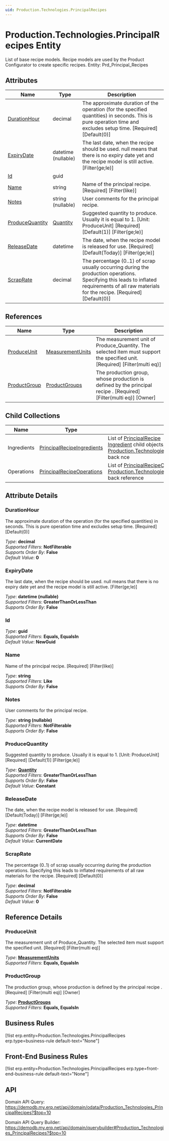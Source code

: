 ```yaml
---
uid: Production.Technologies.PrincipalRecipes
---
```

# Production.Technologies.PrincipalRecipes Entity

List of base recipe models. Recipe models are used by the Product Configurator to create specific recipes. Entity: Prd_Principal_Recipes

## Attributes

| Name | Type | Description |
| ---- | ---- | --- |
| [DurationHour](Production.Technologies.PrincipalRecipes.md#durationhour) | decimal | The approximate duration of the operation (for the specified quantities) in seconds. This is pure operation time and excludes setup time. [Required] [Default(0)] 
| [ExpiryDate](Production.Technologies.PrincipalRecipes.md#expirydate) | datetime (nullable) | The last date, when the recipe should be used. null means that there is no expiry date yet and the recipe model is still active. [Filter(ge;le)] 
| [Id](Production.Technologies.PrincipalRecipes.md#id) | guid |  
| [Name](Production.Technologies.PrincipalRecipes.md#name) | string | Name of the principal recipe. [Required] [Filter(like)] 
| [Notes](Production.Technologies.PrincipalRecipes.md#notes) | string (nullable) | User comments for the principal recipe. 
| [ProduceQuantity](Production.Technologies.PrincipalRecipes.md#producequantity) | [Quantity](../data-types.md#quantity) | Suggested quantity to produce. Usually it is equal to 1. [Unit: ProduceUnit] [Required] [Default(1)] [Filter(ge;le)] 
| [ReleaseDate](Production.Technologies.PrincipalRecipes.md#releasedate) | datetime | The date, when the recipe model is released for use. [Required] [Default(Today)] [Filter(ge;le)] 
| [ScrapRate](Production.Technologies.PrincipalRecipes.md#scraprate) | decimal | The percentage (0..1) of scrap usually occurring during the production operations. Specifying this leads to inflated requirements of all raw materials for the recipe. [Required] [Default(0)] 

## References

| Name | Type | Description |
| ---- | ---- | --- |
| [ProduceUnit](Production.Technologies.PrincipalRecipes.md#produceunit) | [MeasurementUnits](General.MeasurementUnits.md) | The measurement unit of Produce_Quantity. The selected item must support the specified unit. [Required] [Filter(multi eq)] |
| [ProductGroup](Production.Technologies.PrincipalRecipes.md#productgroup) | [ProductGroups](General.Products.ProductGroups.md) | The production group, whose production is defined by the principal recipe . [Required] [Filter(multi eq)] [Owner] |

## Child Collections

| Name | Type | Description |
| ---- | ---- | --- |
| Ingredients | [PrincipalRecipeIngredients](Production.Technologies.PrincipalRecipeIngredients.md) | List of [PrincipalRecipe<br />Ingredient](Production.Technologies.PrincipalRecipeIngredients.md) child objects, based on the [Production.Technologies.PrincipalRecipeIngredient.PrincipalRecipe](Production.Technologies.PrincipalRecipeIngredients.md#principalrecipe) back nce 
| Operations | [PrincipalRecipeOperations](Production.Technologies.PrincipalRecipeOperations.md) | List of [PrincipalRecipeOperation](Production.Technologies.PrincipalRecipeOperations.md) child objects, based on the [Production.Technologies.PrincipalRecipeOperation.PrincipalRecipe](Production.Technologies.PrincipalRecipeOperations.md#principalrecipe) back reference 


## Attribute Details

### DurationHour

The approximate duration of the operation (for the specified quantities) in seconds. This is pure operation time and excludes setup time. [Required] [Default(0)]

_Type_: **decimal**  
_Supported Filters_: **NotFilterable**  
_Supports Order By_: **False**  
_Default Value_: **0**  

### ExpiryDate

The last date, when the recipe should be used. null means that there is no expiry date yet and the recipe model is still active. [Filter(ge;le)]

_Type_: **datetime (nullable)**  
_Supported Filters_: **GreaterThanOrLessThan**  
_Supports Order By_: **False**  

### Id

_Type_: **guid**  
_Supported Filters_: **Equals, EqualsIn**  
_Default Value_: **NewGuid**  

### Name

Name of the principal recipe. [Required] [Filter(like)]

_Type_: **string**  
_Supported Filters_: **Like**  
_Supports Order By_: **False**  

### Notes

User comments for the principal recipe.

_Type_: **string (nullable)**  
_Supported Filters_: **NotFilterable**  
_Supports Order By_: **False**  

### ProduceQuantity

Suggested quantity to produce. Usually it is equal to 1. [Unit: ProduceUnit] [Required] [Default(1)] [Filter(ge;le)]

_Type_: **[Quantity](../data-types.md#quantity)**  
_Supported Filters_: **GreaterThanOrLessThan**  
_Supports Order By_: **False**  
_Default Value_: **Constant**  

### ReleaseDate

The date, when the recipe model is released for use. [Required] [Default(Today)] [Filter(ge;le)]

_Type_: **datetime**  
_Supported Filters_: **GreaterThanOrLessThan**  
_Supports Order By_: **False**  
_Default Value_: **CurrentDate**  

### ScrapRate

The percentage (0..1) of scrap usually occurring during the production operations. Specifying this leads to inflated requirements of all raw materials for the recipe. [Required] [Default(0)]

_Type_: **decimal**  
_Supported Filters_: **NotFilterable**  
_Supports Order By_: **False**  
_Default Value_: **0**  


## Reference Details

### ProduceUnit

The measurement unit of Produce_Quantity. The selected item must support the specified unit. [Required] [Filter(multi eq)]

_Type_: **[MeasurementUnits](General.MeasurementUnits.md)**  
_Supported Filters_: **Equals, EqualsIn**  

### ProductGroup

The production group, whose production is defined by the principal recipe . [Required] [Filter(multi eq)] [Owner]

_Type_: **[ProductGroups](General.Products.ProductGroups.md)**  
_Supported Filters_: **Equals, EqualsIn**  



## Business Rules

[!list erp.entity=Production.Technologies.PrincipalRecipes erp.type=business-rule default-text="None"]

## Front-End Business Rules

[!list erp.entity=Production.Technologies.PrincipalRecipes erp.type=front-end-business-rule default-text="None"]

## API

Domain API Query:
<https://demodb.my.erp.net/api/domain/odata/Production_Technologies_PrincipalRecipes?$top=10>

Domain API Query Builder:
<https://demodb.my.erp.net/api/domain/querybuilder#Production_Technologies_PrincipalRecipes?$top=10>

